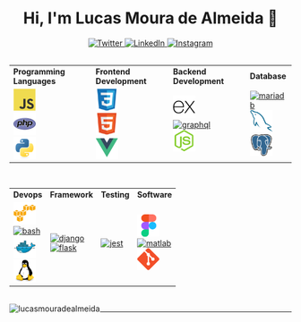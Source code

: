 <h1 align="center">Hi, I'm Lucas Moura de Almeida 👋</h1>

<div align="center">
  <a href="https://twitter.com/moura_lucaz" target="blank">
    <img src="https://raw.githubusercontent.com/rahuldkjain/github-profile-readme-generator/master/src/images/icons/Social/twitter.svg" alt="Twitter" height="30" width="40" />
  </a>
  <a href="https://linkedin.com/in/lucasmouradealmeida" target="blank">
    <img src="https://raw.githubusercontent.com/rahuldkjain/github-profile-readme-generator/master/src/images/icons/Social/linked-in-alt.svg" alt="LinkedIn" height="30" width="40" />
  </a>
  <a href="https://instagram.com/moura_lucaz" target="blank">
    <img src="https://raw.githubusercontent.com/rahuldkjain/github-profile-readme-generator/master/src/images/icons/Social/instagram.svg" alt="Instagram" height="30" width="40" />
  </a>
</div>

<br>

<div align="center">
  <table>
    <tr>
      <td><b>Programming Languages</b></td>
      <td><b>Frontend Development</b></td>
      <td><b>Backend Development</b></td>
      <td><b>Database</b></td>
    </tr>
    <tr>
      <td>
        <a href="https://developer.mozilla.org/en-US/docs/Web/JavaScript" target="_blank">
          <img src="https://raw.githubusercontent.com/devicons/devicon/master/icons/javascript/javascript-original.svg" alt="javascript" width="40" height="40"/>
        </a><br>
        <a href="https://www.php.net" target="_blank">
          <img src="https://raw.githubusercontent.com/devicons/devicon/master/icons/php/php-original.svg" alt="php" width="40" height="40"/>
        </a><br>
        <a href="https://www.python.org" target="_blank">
          <img src="https://raw.githubusercontent.com/devicons/devicon/master/icons/python/python-original.svg" alt="python" width="40" height="40"/>
        </a>
      </td>
      <td>
        <a href="https://www.w3schools.com/css/" target="_blank">
          <img src="https://raw.githubusercontent.com/devicons/devicon/master/icons/css3/css3-original.svg" alt="css3" width="40" height="40"/>
        </a><br>
        <a href="https://www.w3.org/html/" target="_blank">
          <img src="https://raw.githubusercontent.com/devicons/devicon/master/icons/html5/html5-original.svg" alt="html5" width="40" height="40"/>
        </a><br>
        <a href="https://vuejs.org/" target="_blank">
          <img src="https://raw.githubusercontent.com/devicons/devicon/master/icons/vuejs/vuejs-original.svg" alt="vuejs" width="40" height="40"/>
        </a>
      </td>
      <td>
        <a href="https://expressjs.com" target="_blank">
          <img src="https://raw.githubusercontent.com/devicons/devicon/master/icons/express/express-original.svg" alt="express" width="40" height="40"/>
        </a><br>
        <a href="https://graphql.org" target="_blank">
          <img src="https://www.vectorlogo.zone/logos/graphql/graphql-icon.svg" alt="graphql" width="40" height="40"/>
        </a><br>
        <a href="https://nodejs.org" target="_blank">
          <img src="https://raw.githubusercontent.com/devicons/devicon/master/icons/nodejs/nodejs-original.svg" alt="nodejs" width="40" height="40"/>
        </a>
      </td>
      <td>
        <a href="https://mariadb.org/" target="_blank">
          <img src="https://www.vectorlogo.zone/logos/mariadb/mariadb-icon.svg" alt="mariadb" width="40" height="40"/>
        </a><br>
        <a href="https://www.mysql.com/" target="_blank">
          <img src="https://raw.githubusercontent.com/devicons/devicon/master/icons/mysql/mysql-original.svg" alt="mysql" width="40" height="40"/>
        </a><br>
        <a href="https://www.postgresql.org" target="_blank">
          <img src="https://raw.githubusercontent.com/devicons/devicon/master/icons/postgresql/postgresql-original.svg" alt="postgresql" width="40" height="40"/>
        </a>
      </td>
    </tr>
  </table>
</div>

<br>

<div align="center">
  <table>
    <tr>
      <td><b>Devops</b></td>
      <td><b>Framework</b></td>
      <td><b>Testing</b></td>
      <td><b>Software</b></td>
    </tr>
    <tr>
      <td>
        <a href="https://aws.amazon.com" target="_blank">
          <img src="https://raw.githubusercontent.com/devicons/devicon/master/icons/amazonwebservices/amazonwebservices-original.svg" alt="aws" width="40" height="40"/>
        </a><br>
        <a href="https://www.gnu.org/software/bash/" target="_blank">
          <img src="https://www.vectorlogo.zone/logos/gnu_bash/gnu_bash-icon.svg" alt="bash" width="40" height="40"/>
        </a><br>
        <a href="https://www.docker.com/" target="_blank">
          <img src="https://raw.githubusercontent.com/devicons/devicon/master/icons/docker/docker-original.svg" alt="docker" width="40" height="40"/>
        </a><br>
        <a href="https://www.linux.org/" target="_blank">
          <img src="https://raw.githubusercontent.com/devicons/devicon/master/icons/linux/linux-original.svg" alt="linux" width="40" height="40"/>
        </a>
      </td>
      <td>
        <a href="https://www.djangoproject.com/" target="_blank">
          <img src="https://www.vectorlogo.zone/logos/djangoproject/djangoproject-icon.svg" alt="django" width="40" height="40"/>
        </a><br>
        <a href="https://flask.palletsprojects.com/" target="_blank">
          <img src="https://www.vectorlogo.zone/logos/pocoo_flask/pocoo_flask-icon.svg" alt="flask" width="40" height="40"/>
        </a>
      </td>
      <td>
        <a href="https://jestjs.io" target="_blank">
          <img src="https://www.vectorlogo.zone/logos/jestjsio/jestjsio-icon.svg" alt="jest" width="40" height="40"/>
        </a>
      </td>
      <td>
        <a href="https://www.figma.com/" target="_blank">
          <img src="https://raw.githubusercontent.com/devicons/devicon/master/icons/figma/figma-original.svg" alt="figma" width="40" height="40"/>
        </a><br>
        <a href="https://www.mathworks.com/" target="_blank">
          <img src="https://upload.wikimedia.org/wikipedia/commons/2/21/Matlab_Logo.png" alt="matlab" width="40" height="40"/>
        </a><br>
        <a href="https://git-scm.com/" target="_blank">
          <img src="https://raw.githubusercontent.com/devicons/devicon/master/icons/git/git-original.svg" alt="git" width="40" height="40"/>
        </a>
      </td>
    </tr>
  </table>
</div>

<br>

<div align="center">
  <img align="left" src="https://github-readme-stats.vercel.app/api/top-langs?username=lucasmouradealmeida&show_icons=true&locale=en&layout=compact" alt="lucasmouradealmeida" />
</div>

---
